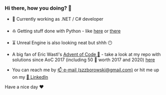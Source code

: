### Hi there, how you doing?  👋

- :ship: Currently working as .NET / C# developer

- :boat: Getting stuff done with Python - like [here](https://github.com/ZoltePudeleczko/SteamGifts-Bot-Enhanced) or [there](https://github.com/ZoltePudeleczko/Kodi-GeForceNOW)

- :hourglass_flowing_sand: Unreal Engine is also looking neat but shhh :no_mouth:

- A big fan of Eric Wastl's [Advent of Code :christmas_tree:](https://adventofcode.com/) - take a look at my repo with solutions since AoC 2017 (including 50 :star2: worth 2017 and 2020) [here](https://github.com/ZoltePudeleczko/AdventofCode)

- You can reach me by [:mailbox: e-mail (szzborowski@gmail.com)](mailto:szzborowski@gmail.com) or hit me up on my [:office: LinkedIn](https://www.linkedin.com/in/szymon-zborowski/)

Have a nice day :heart:
